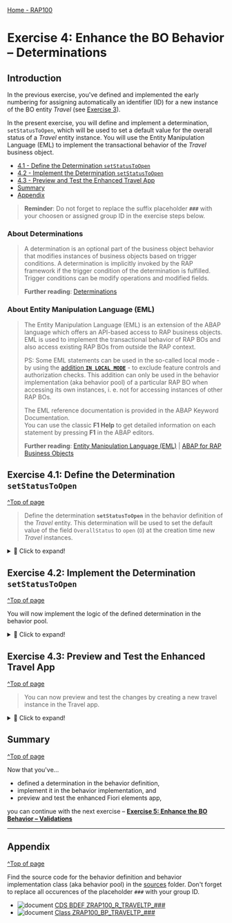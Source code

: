 [Home - RAP100](../../#exercises)

# Exercise 4: Enhance the BO Behavior – Determinations

## Introduction

In the previous exercise, you've defined and implemented the early numbering for assigning automatically an identifier (ID) for a new instance of the BO entity _Travel_ (see [Exercise 3](../ex3/readme.md)).

In the present exercise, you will  define and implement a determination, `setStatusToOpen`, which will be used to set a default value for the overall status of a _Travel_ entity instance. You will use the Entity Manipulation Language (EML) to implement the transactional behavior of the _Travel_ business object. 

- [4.1 - Define the Determination `setStatusToOpen`](#exercise-41-define-the-determination-setstatustoopen)
- [4.2 - Implement the Determination `setStatusToOpen`](#exercise-42-implement-the-determination-setstatustoopen)
- [4.3 - Preview and Test the Enhanced Travel App](#exercise-43-preview-and-test-the-enhanced-travel-app)
- [Summary](#summary)  
- [Appendix](#appendix)


> **Reminder**: Do not forget to replace the suffix placeholder **`###`** with your choosen or assigned group ID in the exercise steps below. 

### About Determinations  
> A determination is an optional part of the business object behavior that modifies instances of business objects based on trigger conditions. A determination is implicitly invoked by the RAP framework if the trigger condition of the determination is fulfilled. Trigger conditions can be modify operations and modified fields.   
>  
> **Further reading**: [Determinations](https://help.sap.com/viewer/923180ddb98240829d935862025004d6/Cloud/en-US/6edb0438d3e14d18b3c403c406fbe209.html)

### About Entity Manipulation Language (EML)
> The Entity Manipulation Language (EML) is an extension of the ABAP language which offers an API-based access to RAP business objects. EML is used to implement the transactional behavior of RAP BOs and also access existing RAP BOs from outside the RAP context.   
> 
> PS: Some EML statements can be used in the so-called local mode - by using the [addition **`IN LOCAL MODE`**](https://help.sap.com/doc/abapdocu_cp_index_htm/CLOUD/en-US/index.htm?file=abapin_local_mode.htm) - to exclude feature controls and authorization checks. This addition can only be used in the behavior implementation (aka behavior pool) of a particular RAP BO when accessing its own instances, i. e. not for accessing instances of other RAP BOs.
>
> The EML reference documentation is provided in the ABAP Keyword Documentation.   
> You can use the classic **F1 Help** to get detailed information on each statement by pressing **F1** in the ABAP editors. 
>
> **Further reading**: [Entity Manipulation Language (EML)](https://help.sap.com/docs/BTP/923180ddb98240829d935862025004d6/af7782de6b9140e29a24eae607bf4138.html) | [ABAP for RAP Business Objects](https://help.sap.com/doc/abapdocu_cp_index_htm/CLOUD/en-US/index.htm?file=abenabap_for_rap_bos.htm) 

## Exercise 4.1: Define the Determination `setStatusToOpen`
[^Top of page](#)

> Define the determination **`setStatusToOpen`** in the behavior definition of the _Travel_ entity. This determination will be used to set the default value of the field `OverallStatus` to `open` (`O`) at the creation time new _Travel_ instances.

 <details>
  <summary>🔵 Click to expand!</summary>

1. Go to the behavior definiton of the _Travel_ BO entity ![bdef icon](images/adt_bdef.png)**`ZRAP100_R_TravelTP_###`** and insert the following statement after the statement **`delete;`** as shown on the screenshot below: 

   ```ABAP 
     determination setStatusToOpen on modify { create; }
   ```
   
   <!-- ![Travel BO Definition](images/new14.png) -->
   <img src="images/new14.png" alt="Travel BO Definition" width="60%"> 
   
   **Short explanation**:  
   The statement specifies the name of the new determination, `setStatusToOpen` and `on modify` as the determination time when creating new _travel_ instance (`{ create }`).
   
2. Save ![save icon](images/adt_save.png) and activate ![activate icon](images/adt_activate.png) the changes.   

3. Now, declare the required method in behavior implementation class with ADT Quick Fix.
  
   Set the cursor on the determination name **`setStatusToOpen`** and press **Ctrl+1** to open the **Quick Assist** view and select the entry _`Add method for determination setstatustoopen of entity zrap100_r_travel_### ...`_ in the view.
   
   As result, the `FOR DETERMINE` method **`setStatusToOpen`** will be added to the local handler class **`lcl_handler`** of the behavior pool of the _Travel_ BO entity ![class icon](images/adt_class.png)**`ZRAP100_BP_TRAVELTP_###`**.
         
   <!-- ![Travel BO Behavior Pool](images/new15.png) -->
   <img src="images/new15.png" alt="Travel BO Behavior Pool" width="60%">  
   
You are through with the definition of the determination.

</details>

## Exercise 4.2: Implement the Determination `setStatusToOpen` 
[^Top of page](#)

You will now implement the logic of the defined determination in the behavior pool. 

 <details>
  <summary>🔵 Click to expand!</summary>

1. First check the interface of the method **`setStatusToOpen`** in the declaration part of the local handler class `lcl_handler`. 

   For that, set the cursor on the method name, **`setStatusToOpen`**, press **F2** to open the **ABAP Element Info** view, and examine the full method interface. 
   
   ![Travel BO Behavior Pool](images/new16.png)  
   
   **Short explanation**:  
   - The addition **`FOR DETERMINE`** indicates that the method provides the implementation of a determination and the addition **`ON MODIFY`** indicates the specified trigger time.
   - `IMPORTING`parameter **`keys`** - an internal table containing the keys of the instances the determination will be executed on 
   all entities for which keys must be assigned    
   - Implicit **`CHANGING`** parameter **`reported`** - used to return messages in case of failure   
         
    Now go ahead and implement the method in the implementation part of the local handler class.

2.  Define the local constant **`travel_status`** to store the allowed value of the overall status of a _Travel_ instance. 
    
    Insert the following code snippet in the definition part of the local handler class **`lcl_handler`** as shown on the screenshot below.
    
    ```ABAP
    CONSTANTS:
      BEGIN OF travel_status,
        open     TYPE c LENGTH 1 VALUE 'O', "Open
        accepted TYPE c LENGTH 1 VALUE 'A', "Accepted
        rejected TYPE c LENGTH 1 VALUE 'X', "Rejected
      END OF travel_status.    
    ```

    ![Travel BO Behavior Pool](images/s3.png)

3. Now implement the method **`setStatusToOpen`** in the implementation part of the class.
   
   The logic consists of the following steps:    
     1. Read the travel instance(s) of the transferred keys (**`keys`**) using the EML statement **`READ ENTITIES`**   
     2. The addition **`IN LOCAL MODE`** is used to exclude feature controls and authorization checks   
     3. Removed all _Travel_ instances where the overall status is already set     
     4. Set the overall status to **`open`** (**`O`**) for the remaining entries using the EML statement **`MODIFY ENTITIES`**   
     5. Set the changing parameter **`reported`**   

   Insert the following code snippet in the method and replace all occurrences of the placeholder `###` with your group ID.   
   You can use the **F1 help** to get detailed information on each EML statement.
 
   Format your source code with the **ABAP Pretty Printer** (**Shift+F1**).
   
   ```ABAP
    "Read travel instances of the transferred keys
    READ ENTITIES OF ZRAP100_R_TravelTP_### IN LOCAL MODE
     ENTITY Travel
       FIELDS ( OverallStatus )
       WITH CORRESPONDING #( keys )
     RESULT DATA(travels)
     FAILED DATA(read_failed).
 
    "If overall travel status is already set, do nothing, i.e. remove such instances  
    DELETE travels WHERE OverallStatus IS NOT INITIAL.     
    CHECK travels IS NOT INITIAL.
    
    "else set overall travel status to open ('O')
    MODIFY ENTITIES OF ZRAP100_R_TravelTP_### IN LOCAL MODE
      ENTITY Travel
        UPDATE FIELDS ( OverallStatus )
        WITH VALUE #( FOR travel IN travels ( %tky          = travel-%tky
                                              OverallStatus = travel_status-open ) )
    REPORTED DATA(update_reported).

    "Set the changing parameter
    reported = CORRESPONDING #( DEEP update_reported ).   
   ```  
  
   Your source code should look like this:
   
   ![Travel BO Behavior Pool](images/new17.png)

4. Save ![save icon](images/adt_save.png) and activate ![activate icon](images/adt_activate.png) the changes. 

</details>

## Exercise 4.3: Preview and Test the Enhanced Travel App
[^Top of page](#)

> You can now preview and test the changes by creating a new travel instance in the Travel app.

 <details>
  <summary>🔵 Click to expand!</summary>

1. Refresh your application in the browser using **F5** if the browser is still open   
   or go to your service binding **`ZRAP100_UI_TRAVEL_O4_###`** and start the Fiori elements App preview for the **`Travel`** entity set.

2. Create a new _Travel_ instance. The overal status should now be set automatically by the logic you just implemented.   
   The initial overall status of the created should now be set to **`open`** (**`O`**). 

   <!-- ![Travel App Preview](images/overallstatus.png) -->
   <!--<img src="images/overallstatus.png" alt="Travel App Preview" width="80%">!-->
   ![Travel App Preview](images/overallstatus.png)

</details>

## Summary
[^Top of page](#)

Now that you've... 
- defined a determination in the behavior definition, 
- implement it in the behavior implementation, and 
- preview and test the enhanced Fiori elements app,

you can continue with the next exercise – **[Exercise 5: Enhance the BO Behavior – Validations](../ex5/readme.md)**

---

## Appendix
[^Top of page](#)

Find the source code for the behavior definition and behavior implementation class (aka behavior pool) in the [sources](sources) folder. Don't forget to replace all occurences of the placeholder `###` with your group ID.

- ![document](images/doc.png) [CDS BDEF ZRAP100_R_TRAVELTP_###](sources/EX4_BDEF_ZRAP100_R_TRAVELTP.txt)
- ![document](images/doc.png) [Class ZRAP100_BP_TRAVELTP_###](sources/EX4_CLASS_ZRAP100_BP_TRAVELTP.txt)
